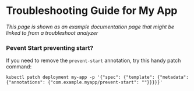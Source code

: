 Troubleshooting Guide for My App
=========

*This page is shown as an example documentation page that might be linked to from a troubleshoot analyzer*


### Pevent Start preventing start?

If you need to remove the `prevent-start` annotation, try this handy patch command:

```
kubectl patch deployment my-app -p '{"spec": {"template": {"metadata": {"annotations": {"com.example.myapp/prevent-start": ""}}}}}'
```